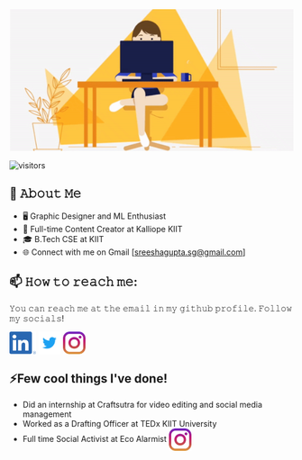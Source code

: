 <img src="https://github.com/sreeshagupta/sreeshagupta/blob/main/socials/intro.gif" alt="👋 Hi there! I'm (Sreesha Gupta)" title="👋 Hi there! I'm Sreesha Gupta"/>

![visitors](https://visitor-badge-reloaded.herokuapp.com/badge?page_id=sreeshagupta.sreeshagupta&color=00cf00)

<!--
**Raymo111/Raymo111** is a ✨ _special_ ✨ repository because its `README.md` (this file) appears on your GitHub profile.

Here are some ideas to get you started:

- 🔭 I’m currently working on ...
- 🌱 I’m currently learning ...
- 👯 I’m looking to collaborate on ...
- 🤔 I’m looking for help with ...
- 💬 Ask me about ...
- 📫 How to reach me: ...
- 😄 Pronouns: ...
- ⚡ Fun fact: ...
-->

## :book: 𝙰𝚋𝚘𝚞𝚝 𝙼𝚎

- 🖥 Graphic Designer and ML Enthusiast
- 💼 Full-time Content Creator at Kalliope KIIT
- 🎓 B.Tech CSE at KIIT
- 🌐 Connect with me on Gmail  [sreeshagupta.sg@gmail.com]

## 📫 𝙷𝚘𝚠 𝚝𝚘 𝚛𝚎𝚊𝚌𝚑 𝚖𝚎:

𝚈𝚘𝚞 𝚌𝚊𝚗 𝚛𝚎𝚊𝚌𝚑 𝚖𝚎 𝚊𝚝 𝚝𝚑𝚎 𝚎𝚖𝚊𝚒𝚕 𝚒𝚗 𝚖𝚢 𝚐𝚒𝚝𝚑𝚞𝚋 𝚙𝚛𝚘𝚏𝚒𝚕𝚎. 𝙵𝚘𝚕𝚕𝚘𝚠 𝚖𝚢 𝚜𝚘𝚌𝚒𝚊𝚕𝚜!

[<img src="https://raw.githubusercontent.com/sreeshagupta/sreeshagupta/master/socials/linkedin.png" height="40em" align="center" alt="Follow sreeshagupta on LinkedIn" title="Follow sreeshagupta on LinkedIn"/>](https://www.linkedin.com/in/sreesha-gupta-8282921b7/)
[<img src="https://raw.githubusercontent.com/sreeshagupta/sreeshagupta/master/socials/twitter.svg" height="40em" align="center" alt="Follow sreeshagupta on Twitter" title="Follow sreeshagupta on Twitter"/>](https://twitter.com/gupta_sreesha)
[<img src="https://raw.githubusercontent.com/sreeshagupta/sreeshagupta/master/socials/instagram.svg" height="40em" align="center" alt="Follow sreeshagupta on Instagram" title="Follow sreeshagupta on Instagram"/>](https://www.instagram.com/reallysreesha/)

## ⚡Few cool things I've done!

- Did an internship at Craftsutra for video editing and social media management
- Worked as a Drafting Officer at TEDx KIIT University
- Full time Social Activist at Eco Alarmist [<img src="https://raw.githubusercontent.com/sreeshagupta/sreeshagupta/master/socials/instagram.svg" height="40em" align="center" alt="Follow sreeshagupta on Instagram" title="Follow sreeshagupta on Instagram"/>](https://www.instagram.com/ecoalarmist/)
